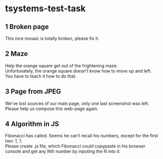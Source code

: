 # tsystems-test-task
## 1 Broken page
This nice mosaic is totally broken, please fix it.

## 2 Maze
Help the orange square get out of the frightening maze.<br />
Unfortunately, the orange square doesn't know how to move up and left.<br />
You have to teach it how to do that.

## 3 Page from JPEG
We've lost sources of our main page, only one last screenshot was left.<br />
Please help us compose this web-page again.

## 4 Algorithm in JS
Fibonacci has called. Seems he can’t recall his numbers, except for the first two: 1, 1.<br />
Please create .js file, which Fibonacci could copypaste in his browser console and get any Nth number by inputing the N into it.
